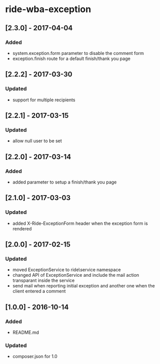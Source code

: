# ride-wba-exception

## [2.3.0] - 2017-04-04
### Added
- system.exception.form parameter to disable the comment form
- exception.finish route for a default finish/thank you page

## [2.2.2] - 2017-03-30
### Updated
- support for multiple recipients

## [2.2.1] - 2017-03-15
### Updated
- allow null user to be set

## [2.2.0] - 2017-03-14
### Added
- added parameter to setup a finish/thank you page

## [2.1.0] - 2017-03-03
### Updated
- added X-Ride-ExceptionForm header when the exception form is rendered

## [2.0.0] - 2017-02-15
### Updated
- moved ExceptionService to ride\service namespace
- changed API of ExceptionService and include the mail action transparant inside the service
- send mail when reporting initial exception and another one when the client entered a comment

## [1.0.0] - 2016-10-14
### Added
- README.md
### Updated 
- composer.json for 1.0
